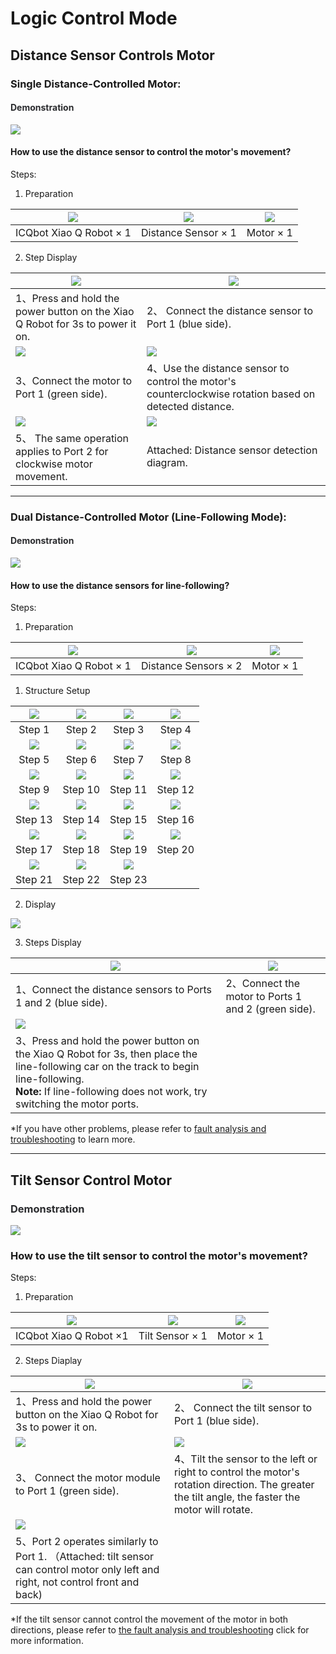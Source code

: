 # Logic Control Mode

## Distance Sensor Controls Motor  

### Single Distance-Controlled Motor:  
#### **<font style="color:rgb(42, 43, 46);">Demonstration</font>**
![](https://cdn.nlark.com/yuque/0/2024/gif/50805074/1732950560957-88cc106b-b263-44ec-a529-6e6d70333a66.gif)

#### How to use the distance sensor to control the motor's movement?  
 Steps:  

1. Preparation  

| ![](https://cdn.nlark.com/yuque/0/2024/png/50805074/1732936141629-e2018c87-f2b4-4ec8-b11e-e1be20de1fc6.png) | ![](https://cdn.nlark.com/yuque/0/2024/png/50805074/1732936160608-d1e46625-ea10-4da3-a671-e6509c6c5219.png) | ![](https://cdn.nlark.com/yuque/0/2024/png/50805074/1732936216371-6392efe9-03d2-4bae-b7b7-9f5558cfcf95.png) |
| :---: | :---: | :---: |
| ICQbot Xiao Q Robot × 1 | Distance Sensor × 1 | Motor × 1 |


2. Step Display

| ![](https://cdn.nlark.com/yuque/0/2024/gif/50805074/1732950672163-d7bf2559-9c66-495f-b9c1-d92187b269be.gif) | ![](https://cdn.nlark.com/yuque/0/2024/gif/50805074/1732950680667-5cc2bf78-50fd-4269-b4b6-18489bad5f75.gif) |
| --- | --- |
| 1、Press and hold the power button on the Xiao Q Robot for 3s to power it on.   | 2、 Connect the distance sensor to Port 1 (blue side).   |
| ![](https://cdn.nlark.com/yuque/0/2024/gif/50805074/1732935283161-52d3e818-e1af-4ec0-8c52-f1c6f8f09ea5.gif) | ![](https://cdn.nlark.com/yuque/0/2024/gif/50805074/1732950780667-406805c8-d744-4830-bf42-0f4f27fed429.gif) |
| 3、Connect the motor to Port 1 (green side).   | 4、Use the distance sensor to control the motor's counterclockwise rotation based on detected distance.   |
| ![](https://cdn.nlark.com/yuque/0/2024/gif/50805074/1732950790564-09fd9cfa-9105-49be-9b53-5f5839f13adf.gif) | ![](https://cdn.nlark.com/yuque/0/2024/png/50805074/1732936087912-099f6866-9594-4c44-96ed-e4414ec1a31a.png) |
| 5、 The same operation applies to Port 2 for clockwise motor movement.   | Attached: Distance sensor detection diagram. |

---

### Dual Distance-Controlled Motor (Line-Following Mode):  
#### **<font style="color:rgb(42, 43, 46);">Demonstration</font>**
![](https://cdn.nlark.com/yuque/0/2024/gif/50805074/1732970643433-41942e50-f75d-4fd1-827e-73dbe24db11f.gif)



#### How to use the distance sensors for line-following?  
Steps:  

1. Preparation

| ![](https://cdn.nlark.com/yuque/0/2024/png/50805074/1732944807418-73822d93-609c-45fe-9364-aaa04a356256.png) | ![](https://cdn.nlark.com/yuque/0/2024/png/50805074/1732936160608-d1e46625-ea10-4da3-a671-e6509c6c5219.png) | ![](https://cdn.nlark.com/yuque/0/2024/png/50805074/1732936216371-6392efe9-03d2-4bae-b7b7-9f5558cfcf95.png) |
| :---: | :---: | :---: |
| ICQbot Xiao Q Robot × 1 | Distance Sensors × 2 | Motor × 1 |


1. Structure Setup 

| ![](https://cdn.nlark.com/yuque/0/2024/png/50805074/1733476942705-69906ac5-fabb-49c2-b6a1-ae19e914ef11.png) | ![](https://cdn.nlark.com/yuque/0/2024/png/50805074/1732969657309-448078af-7959-4ca1-9a34-014e42716780.png) | ![](https://cdn.nlark.com/yuque/0/2024/png/50805074/1732969659527-957fbc77-1c27-4b9a-93eb-c60b98d9a18d.png) | ![](https://cdn.nlark.com/yuque/0/2024/png/50805074/1732969667196-75d0d031-99d6-495f-854a-130710e343b0.png) |
| :---: | :---: | :---: | :---: |
| Step 1 | Step 2 | Step 3 | Step 4 |
| ![](https://cdn.nlark.com/yuque/0/2024/png/50805074/1732969670751-985b5104-121a-4692-b472-d518759a6d03.png) | ![](https://cdn.nlark.com/yuque/0/2024/png/50805074/1732969673938-1112cebd-a863-4f98-99a7-dd98fa64b821.png) | ![](https://cdn.nlark.com/yuque/0/2024/png/50805074/1732969676956-43914d74-b010-496f-bd94-40f726fd08f0.png) | ![](https://cdn.nlark.com/yuque/0/2024/png/50805074/1732969684769-b97846cc-aa9b-4108-9bda-80e4361574e0.png) |
| Step 5 | Step 6 | Step 7 | Step 8 |
| ![](https://cdn.nlark.com/yuque/0/2024/png/50805074/1732969707142-53939090-7050-4ff5-a96e-4e9b57335354.png) | ![](https://cdn.nlark.com/yuque/0/2024/png/50805074/1732969708406-9389eda5-c81b-4ee1-961c-b442feba6073.png) | ![](https://cdn.nlark.com/yuque/0/2024/png/50805074/1732969711476-f56bea2d-d43c-430b-b713-1b448c7f092a.png) | ![](https://cdn.nlark.com/yuque/0/2024/png/43021771/1734492064860-baf91389-cd30-4e0a-88e9-843185dd2b6b.png) |
| Step 9 | Step 10 | Step 11 | Step 12 |
| ![](https://cdn.nlark.com/yuque/0/2024/png/50805074/1732969722881-1d5773bd-518d-4a00-a994-a2f46e2d1d62.png) | ![](https://cdn.nlark.com/yuque/0/2024/png/50805074/1732969725025-6bb766c6-297e-4c9e-89e0-ef9045f06743.png) | ![](https://cdn.nlark.com/yuque/0/2024/png/50805074/1732969729857-7da43856-a35c-4f0c-aa00-f7e0aa669545.png) | ![](https://cdn.nlark.com/yuque/0/2024/png/50805074/1732969767310-4b6bdeb2-705a-41e0-bc9c-34e09189ceaa.png) |
| Step 13 | Step 14 | Step 15 | Step 16 |
| ![](https://cdn.nlark.com/yuque/0/2024/png/50805074/1732969772749-7d2125ac-f6eb-4a87-a532-20bc6dbae743.png) | ![](https://cdn.nlark.com/yuque/0/2024/png/50805074/1732969775038-475fc646-76e7-44ec-ad00-c74d8f00e8a8.png) | ![](https://cdn.nlark.com/yuque/0/2024/png/50805074/1732969773737-50cfb291-7d35-4c2c-89bd-cf5b3cf3b308.png) | ![](https://cdn.nlark.com/yuque/0/2024/png/50805074/1732969779269-e7ba86a1-2b59-46cb-8eef-3c54b7c966d9.png) |
| Step 17 | Step 18 | Step 19 | Step 20 |
| ![](https://cdn.nlark.com/yuque/0/2024/png/50805074/1732969787573-8ab5846a-c6b7-4f15-add6-73ae8bc0c5af.png) | ![](https://cdn.nlark.com/yuque/0/2024/png/50805074/1732969788357-c49f1665-5a93-4c76-a9db-5860b004bbf8.png) | ![](https://cdn.nlark.com/yuque/0/2024/png/50805074/1732969793024-c0545d54-6efe-4d3a-8675-594b3f281cc1.png) |  |
| Step 21 | Step 22 | Step 23 |  |




2. Display

![](https://cdn.nlark.com/yuque/0/2024/gif/50805074/1732958212641-89eb44d2-6b7f-4747-bb5d-adf009a4f827.gif)

3. Steps Display

| ![](https://cdn.nlark.com/yuque/0/2024/gif/50805074/1732959405098-dda9fc7c-227f-46d9-86fb-9523c00d8841.gif) | ![](https://cdn.nlark.com/yuque/0/2024/gif/50805074/1732959459359-398ccd72-595e-49e4-abbb-f83e5fb87f0c.gif) |
| --- | --- |
| 1、Connect the distance sensors to Ports 1 and 2 (blue side).   | 2、Connect the motor to Ports 1 and 2 (green side).   |
| ![](https://cdn.nlark.com/yuque/0/2024/gif/50805074/1732959769304-a47ac62f-9bdb-4d0d-8b19-a0d9bf96d2a8.gif) | |
| 3、Press and hold the power button on the Xiao Q Robot for 3s, then place the line-following car on the track to begin line-following.  <br/>**Note:** If line-following does not work, try switching the motor ports.   | |


*If you have other problems, please refer to [fault analysis and troubleshooting](https://www.yuque.com/g/crystal-vzc6k/cfl3ix/mt3pio89d0wmgysa/collaborator/join?token=6haNKiSj5A3tLXuI&source=doc_collaborator#%20《硬件类故障》) to learn more.

---

## Tilt Sensor Control Motor  
### **<font style="color:rgb(42, 43, 46);">Demonstration</font>**
![](https://cdn.nlark.com/yuque/0/2024/gif/50805074/1732950888053-8ba59aac-6f48-4423-8bdc-77d0ac1f08ac.gif)

### How to use the tilt sensor to control the motor's movement?  
Steps:

1. Preparation

| ![](https://cdn.nlark.com/yuque/0/2024/png/50805074/1732937364242-51860798-d006-4282-b3b8-e3484870d801.png) | ![](https://cdn.nlark.com/yuque/0/2024/png/50805074/1732937374819-9fb9ab8f-8b43-4ca5-952c-80c0b2255d2d.png) | ![](https://cdn.nlark.com/yuque/0/2024/png/50805074/1732937379956-cadf9eaf-7718-4f3b-b648-acd75b9c8a5c.png) |
| :---: | :---: | :---: |
| ICQbot Xiao Q Robot ×1 | Tilt Sensor × 1 | Motor × 1 |


2. Steps Diaplay

| ![](https://cdn.nlark.com/yuque/0/2024/gif/50805074/1732950672163-d7bf2559-9c66-495f-b9c1-d92187b269be.gif) | ![](https://cdn.nlark.com/yuque/0/2024/gif/50805074/1732935283161-52d3e818-e1af-4ec0-8c52-f1c6f8f09ea5.gif) |
| --- | --- |
| 1、Press and hold the power button on the Xiao Q Robot for 3s to power it on.   | 2、 Connect the tilt sensor to Port 1 (blue side).   |
| ![](https://cdn.nlark.com/yuque/0/2024/gif/50805074/1732950680667-5cc2bf78-50fd-4269-b4b6-18489bad5f75.gif) | ![](https://cdn.nlark.com/yuque/0/2024/gif/50805074/1732959319064-1e916813-80d9-4522-af68-247b6d410bb7.gif) |
| 3、 Connect the motor module to Port 1 (green side).   | 4、Tilt the sensor to the left or right to control the motor's rotation direction. The greater the tilt angle, the faster the motor will rotate.   |
| ![](https://cdn.nlark.com/yuque/0/2024/gif/50805074/1732951003499-0e5cae33-64df-4c67-ad9a-bab8d96b0c12.gif) |  |
| 5、Port 2 operates similarly to Port 1.  （Attached: tilt sensor can control motor only left and right, not control front and back) |  |


*If the tilt sensor cannot control the movement of the motor in both directions, please refer to [the fault analysis and troubleshooting](https://www.yuque.com/g/crystal-vzc6k/cfl3ix/mt3pio89d0wmgysa/collaborator/join?token=6haNKiSj5A3tLXuI&source=doc_collaborator#%20《硬件类故障》) click for more information.

